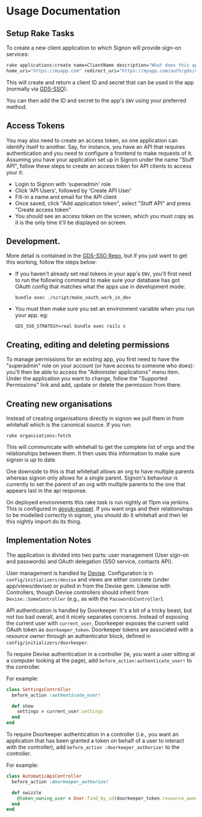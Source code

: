 # Usage Documentation

## Setup Rake Tasks

To create a new client application to which Signon will provide sign-on services:

```sh
rake applications:create name=ClientName description="What does this app do" \
home_uri="https://myapp.com" redirect_uri="https://myapp.com/auth/gds/callback"
```

This will create and return a client ID and secret that can be used in the app
(normally via [GDS-SSO](http://github.com/alphagov/gds-sso)).

You can then add the ID and secret to the app's `ENV` using your preferred
method.

## Access Tokens

You may also need to create an access token, so one application can identify
itself to another. Say, for instance, you have an API that requires
authentication and you need to configure a frontend to make requests of it.
Assuming you have your application set up in Signon under the name
"Stuff API", follow these steps to create an access token for API clients
to access your it:

* Login to Signon with 'superadmin' role
* Click 'API Users', followed by 'Create API User'
* Fill-in a name and email for the API client
* Once saved, click "Add application token", select "Stuff API" and press
  "Create access token"
* You should see an access token on the screen, which you must copy as it
  is the only time it'll be displayed on screen.

## Development.

More detail is contained in the
[GDS-SSO Repo](https://github.com/alphagov/gds-sso#use-in-development-mode), but
if you just want to get this working, follow the steps below:

* If you haven't already set real tokens in your app's `ENV`, you'll first need
  to run the following command to make sure your database has got
  OAuth config that matches what the apps use in development mode:

  ```
  bundle exec ./script/make_oauth_work_in_dev
  ```
* You must then make sure you set an environment variable when you run your
  app. eg:

  ```
  GDS_SSO_STRATEGY=real bundle exec rails s
  ```

## Creating, editing and deleting permissions

To manage permissions for an existing app, you first need to have the "superadmin"
role on your account (or have access to someone who does): you'll then be able to
access the "Administer applications" menu item. Under the application you want to
change, follow the "Supported Permissions" link and add, update or delete the
permission from there.

## Creating new organisations

Instead of creating organisations directly in signon we pull them in from
whitehall which is the canonical source.  If you run:

    rake organisations:fetch

This will communicate with whitehall to get the complete list of orgs and
the relationships between them.  It then uses this information to make sure
signon is up to date.

One downside to this is that whitehall allows an org to have multiple parents
whereas signon only allows for a single parent.  Signon's behaviour is
currently to set the parent of an org with multiple parents to the one that
appears last in the api response.

On deployed environments this rake task is run nightly at 11pm via jenkins.
This is configured in [govuk-puppet](https://github.com/alphagov/govuk-puppet).
If you want orgs and their relationships to be modelled correctly in signon,
you should do it whitehall and then let this nightly import do its thing.

## Implementation Notes

The application is divided into two parts: user management (User sign-on and
passwords) and OAuth delegation (SSO service, contacts API).

User management is handled by
[Devise](https://github.com/plataformatec/devise). Configuration is in
`config/initializers/devise` and views are either concrete (under
app/views/devise) or pulled in from the Devise gem. Likewise with Controllers,
though Devise controllers should inherit from `Devise::SomeController` (e.g., as
with the `PasswordsController`).

API authentication is handled by Doorkeeper. It's a bit of a tricky beast, but
not too bad overall, and it nicely separates concerns. Instead of exposing the
current user with `current_user`, Doorkeeper exposes the current valid OAuth
token as `doorkeeper_token`. Doorkeeper tokens are associated with a *resource
owner* through an authenticator block, defined in
`config/initializers/doorkeeper`.

To require Devise authentication in a controller (ie, you want a user sitting at
a computer looking at the page), add `before_action:authenticate_user!` to the
controller.

For example:

```ruby
class SettingsController
  before_action :authenticate_user!

  def show
    settings = current_user.settings
  end
end
```

To require Doorkeeper authentication in a controller (i.e., you want an
application that has been granted a token on behalf of a user to interact with
the controller), add `before_action :doorkeeper_authorize!` to the controller.

For example:

```ruby
class AutomaticApiController
  before_action :doorkeeper_authorize!

  def swizzle
    @token_owning_user = User.find_by_id(doorkeeper_token.resource_owner_id)
  end
end
```
